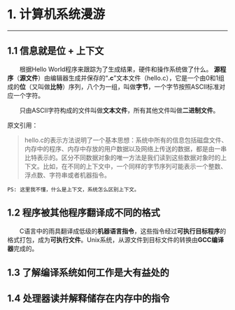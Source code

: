 # 1. 计算机系统漫游
---
## 1.1 信息就是位 + 上下文
  &emsp;&emsp;根据Hello World程序来跟踪为了生成结果，硬件和操作系统做了什么。
  **源程序**（**源文件**）由编辑器生成并保存的“**.c**”文本文件（hello.c），它是一个由0和1组成的**位**（又叫做**比特**）序列，八个为一组，叫做**字节**，一个字节按照ASCII标准对应一个字符。
  
  &emsp;&emsp;只由ASCII字符构成的文件叫做**文本文件**，所有其他文件叫做**二进制文件**。
  
  原文引用：
  > hello.c的表示方法说明了一个基本思想：系统中所有的信息包括磁盘文件、内存中的程序、内存中存放的用户数据以及网络上传送的数据，都是由一串比特表示的。区分不同数据对象的唯一方法是我们读到这些数据对象时的上下文。比如，在不同的上下文中，一个同样的字节序列可能表示一个整数、浮点数、字符串或者机器指令。

  `PS: 这里我不懂，什么是上下文，系统怎么区别上下文。`
  
## 1.2 程序被其他程序翻译成不同的格式
  &emsp;&emsp;C语言中的雨具翻译成低级的**机器语言指令**，这些指令经过**可执行目标程序**的格式打包，成为**可执行文件**。Unix系统，从源文件到目标文件的转换由**GCC编译器**完成的。
  
## 1.3 了解编译系统如何工作是大有益处的
## 1.4 处理器读并解释储存在内存中的指令
